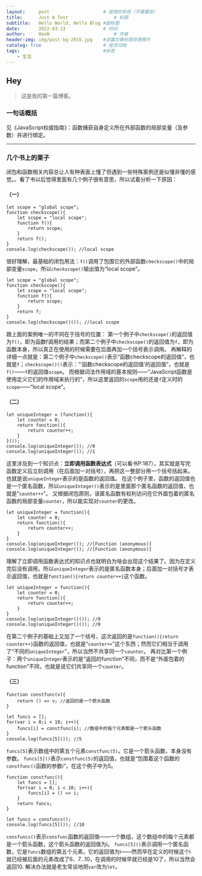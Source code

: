 ```yaml
---
layout:     post   				    # 使用的布局（不需要改）
title:      Just A Test 				# 标题 
subtitle:   Hello World, Hello Blog #副标题
date:       2022-03-13 				# 时间
author:     HaxW 						# 作者
header-img: img/post-bg-2015.jpg 	#这篇文章标题背景图片
catalog: true 						# 是否归档
tags:								#标签
    - 生活
---
```


## Hey
>这是我的第一篇博客。

### 一句话概括
见《JavaScript权威指南》：函数捕获自身定义所在外部函数的局部变量（及参数）并进行绑定。

* * *

### 几个书上的栗子
闭包和函数相关内容总让人有种表面上懂了但遇到一些特殊案例还是似懂非懂的感觉。。看了书以后觉得里面有几个例子很有意思，所以试着分析一下原因：
#### （一）
```
let scope = "global scope";
function checkscope(){
    let scope = "local scope";
    function f(){
        return scope;
    }
    return f();
}
console.log(checkscope()); //local scope
```
很好理解，最基础的闭包用法：`f()`调用了包围它的外部函数`checkscope()`中的局部变量`scope`，所以`checkscope()`输出值为“local scope”。
```
let scope = "global scope";
function checkscope(){
    let scope = "local scope";
    function f(){
        return scope;
    }
    return f;
}
console.log(checkscope()()); //local scope
```
跟上面的案例唯一的不同在于括号的位置：
第一个例子中`checkscope()`的返回值为`f()`，即为函数f调用的结果；而第二个例子中`checkscope()`的返回值为`f`，即为函数本身，所以真正在使用的时候需要在后面再加一个括号表示调用。
再解释的详细一点就是：第二个例子中`checkscope()`表示“函数checkscope的返回值”，也就是`f`；`checkscope()()`表示：“‘函数checkscope的返回值’的返回值”，也就是`f()`——`f`的返回值`scope`。
而根据词法作用域的基本规则——“JavaScript函数是使用定义它们的作用域来执行的”，所以这里返回的`scope`用的还是`f`定义时的`scope`——“local scope”。

#### （二）
```
let uniqueInteger = (function(){
    let counter = 0;
    return function(){
        return counter++;
    }
}());
console.log(uniqueInteger()); //0
console.log(uniqueInteger()); //1
```
这里涉及到一个知识点：**立即调用函数表达式**（可以看书P:187），其实就是写完函数定义后立刻调用（在后面加一对括号），再把这一整部分用一个括号括起来。也就是说`uniqueInteger`表示的是函数的返回值。
在这个例子里，函数的返回值也是一个匿名函数，所以`uniqueInteger()`表示的是里面那个匿名函数的返回值，也就是“`counter++`”。
又根据闭包原则，该匿名函数有权利访问在它外面包着的匿名函数的局部变量`counter`，所以能实现对`counter`的更改。
```
let uniqueInteger = function(){
    let counter = 0;
    return function(){
        return counter++;
    }
}
console.log(uniqueInteger()); //[Function (anonymous)]
console.log(uniqueInteger()); //[Function (anonymous)]
```
理解了立即调用函数表达式的知识点也就明白为啥会出现这个结果了。因为在定义完后没有调用，所以`uniqueInteger`表示的是匿名函数本身；后面加一对括号才表示返回值，也就是`function(){return counter++}`这个函数。
```
let uniqueInteger = function(){
    let counter = 0;
    return function(){
        return counter++;
    }
}
console.log(uniqueInteger()()); //0
console.log(uniqueInteger()()); //0
```
在第二个例子的基础上又加了一个括号，这次返回的是`function(){return counter++}`函数的返回值，也就是“`counter++`”这个东西；然而它们相当于调用了“不同的`uniqueInteger`”，所以当然不共享同一个`counter`。
再对比第一个例子：两个`uniqueInteger`表示的是“返回的function”不同，而不是“外面包着的function”不同，也就是说它们共享同一个`counter`。

#### （三）
```
function constfunc(v){
    return () => v; //返回的是一个箭头函数
}

let funcs = [];
for(var i = 0;i < 10; i++){
    funcs[i] = constfunc(i); //数组中的每个元素都是一个箭头函数
}
console.log(funcs[5]()); //5
```
`funcs[5]`表示数组中的第五个元素`constfunc(5)`。它是一个箭头函数，本身没有参数。
`funcs[5]()`表示`constfunc(5)`的返回值，也就是“包围着这个函数的`constfunc()`函数的参数i”，在这个例子中为5。
```
function constfunc(){
    let funcs = [];
    for(var i = 0; i < 10; i++){
        funcs[i] = () => i;
    }
    return funcs;
}

let funcs = consfuncs();
console.log(funcs[5]()); //10
```
`consfuncs()`表示`consfunc`函数的返回值——一个数组，这个数组中的每个元素都是一个箭头函数，这个箭头函数的返回值为i。
`funcs[5]()`表示调用一个匿名函数，它是`funcs`数组的第五个元素，它的返回值为i——然而早在定义的时候这个i就已经被后面的元素改成了6、7...10，在调用的时候早就已经是10了，所以当然会返回10.
解决办法就是老生常谈地把`var`改为`let`。
